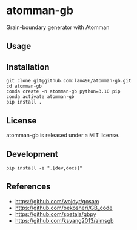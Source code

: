 # atomman-gb

Grain-boundary generator with Atomman

## Usage

## Installation

```shell
git clone git@github.com:lan496/atomman-gb.git
cd atomman-gb
conda create -n atomman-gb python=3.10 pip
conda activate atomman-gb
pip install .
```

## License

atomman-gb is released under a MIT license.

## Development

```shell
pip install -e ".[dev,docs]" 
```

## References

- <https://github.com/wojdyr/gosam>
- <https://github.com/oekosheri/GB_code>
- <https://github.com/spatala/gbpy>
- <https://github.com/ksyang2013/aimsgb>
